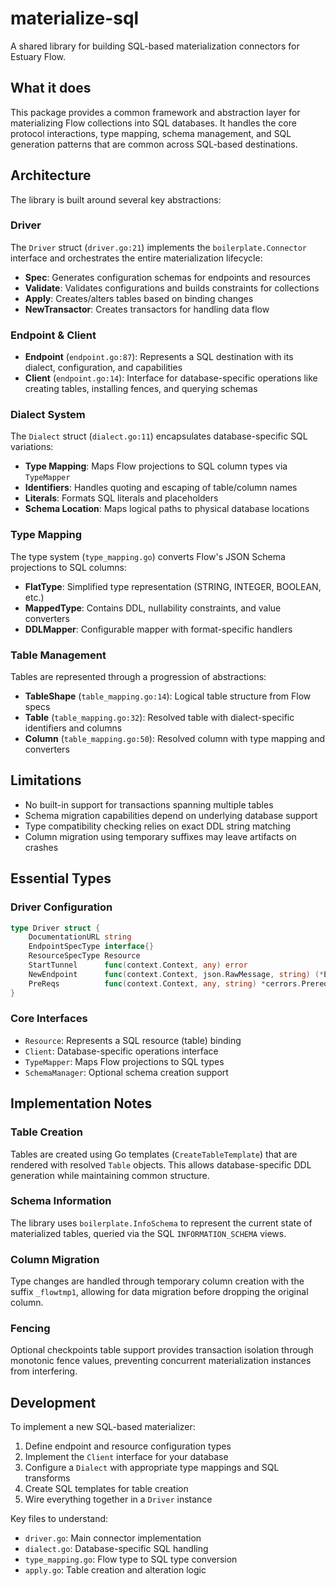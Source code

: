 # materialize-sql

A shared library for building SQL-based materialization connectors for Estuary Flow.

## What it does

This package provides a common framework and abstraction layer for materializing Flow collections into SQL databases. It handles the core protocol interactions, type mapping, schema management, and SQL generation patterns that are common across SQL-based destinations.

## Architecture

The library is built around several key abstractions:

### Driver
The `Driver` struct (`driver.go:21`) implements the `boilerplate.Connector` interface and orchestrates the entire materialization lifecycle:
- **Spec**: Generates configuration schemas for endpoints and resources
- **Validate**: Validates configurations and builds constraints for collections
- **Apply**: Creates/alters tables based on binding changes  
- **NewTransactor**: Creates transactors for handling data flow

### Endpoint & Client
- **Endpoint** (`endpoint.go:87`): Represents a SQL destination with its dialect, configuration, and capabilities
- **Client** (`endpoint.go:14`): Interface for database-specific operations like creating tables, installing fences, and querying schemas

### Dialect System
The `Dialect` struct (`dialect.go:11`) encapsulates database-specific SQL variations:
- **Type Mapping**: Maps Flow projections to SQL column types via `TypeMapper`
- **Identifiers**: Handles quoting and escaping of table/column names
- **Literals**: Formats SQL literals and placeholders
- **Schema Location**: Maps logical paths to physical database locations

### Type Mapping
The type system (`type_mapping.go`) converts Flow's JSON Schema projections to SQL columns:
- **FlatType**: Simplified type representation (STRING, INTEGER, BOOLEAN, etc.)
- **MappedType**: Contains DDL, nullability constraints, and value converters
- **DDLMapper**: Configurable mapper with format-specific handlers

### Table Management
Tables are represented through a progression of abstractions:
- **TableShape** (`table_mapping.go:14`): Logical table structure from Flow specs
- **Table** (`table_mapping.go:32`): Resolved table with dialect-specific identifiers and columns
- **Column** (`table_mapping.go:50`): Resolved column with type mapping and converters

## Limitations

- No built-in support for transactions spanning multiple tables
- Schema migration capabilities depend on underlying database support
- Type compatibility checking relies on exact DDL string matching
- Column migration using temporary suffixes may leave artifacts on crashes

## Essential Types

### Driver Configuration
```go
type Driver struct {
    DocumentationURL string
    EndpointSpecType interface{}
    ResourceSpecType Resource
    StartTunnel      func(context.Context, any) error
    NewEndpoint      func(context.Context, json.RawMessage, string) (*Endpoint, error)
    PreReqs          func(context.Context, any, string) *cerrors.PrereqErr
}
```

### Core Interfaces
- `Resource`: Represents a SQL resource (table) binding
- `Client`: Database-specific operations interface  
- `TypeMapper`: Maps Flow projections to SQL types
- `SchemaManager`: Optional schema creation support

## Implementation Notes

### Table Creation
Tables are created using Go templates (`CreateTableTemplate`) that are rendered with resolved `Table` objects. This allows database-specific DDL generation while maintaining common structure.

### Schema Information  
The library uses `boilerplate.InfoSchema` to represent the current state of materialized tables, queried via the SQL `INFORMATION_SCHEMA` views.

### Column Migration
Type changes are handled through temporary column creation with the suffix `_flowtmp1`, allowing for data migration before dropping the original column.

### Fencing
Optional checkpoints table support provides transaction isolation through monotonic fence values, preventing concurrent materialization instances from interfering.

## Development

To implement a new SQL-based materializer:

1. Define endpoint and resource configuration types
2. Implement the `Client` interface for your database
3. Configure a `Dialect` with appropriate type mappings and SQL transforms  
4. Create SQL templates for table creation
5. Wire everything together in a `Driver` instance

Key files to understand:
- `driver.go`: Main connector implementation
- `dialect.go`: Database-specific SQL handling
- `type_mapping.go`: Flow type to SQL type conversion
- `apply.go`: Table creation and alteration logic